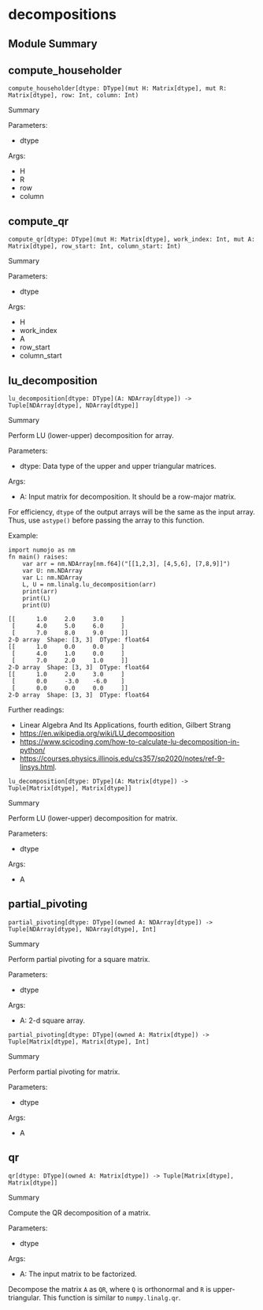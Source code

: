 



# decompositions

##  Module Summary
  

## compute_householder


```Mojo
compute_householder[dtype: DType](mut H: Matrix[dtype], mut R: Matrix[dtype], row: Int, column: Int)
```  
Summary  
  
  
  
Parameters:  

- dtype
  
Args:  

- H
- R
- row
- column

## compute_qr


```Mojo
compute_qr[dtype: DType](mut H: Matrix[dtype], work_index: Int, mut A: Matrix[dtype], row_start: Int, column_start: Int)
```  
Summary  
  
  
  
Parameters:  

- dtype
  
Args:  

- H
- work_index
- A
- row_start
- column_start

## lu_decomposition


```Mojo
lu_decomposition[dtype: DType](A: NDArray[dtype]) -> Tuple[NDArray[dtype], NDArray[dtype]]
```  
Summary  
  
Perform LU (lower-upper) decomposition for array.  
  
Parameters:  

- dtype: Data type of the upper and upper triangular matrices.
  
Args:  

- A: Input matrix for decomposition. It should be a row-major matrix.


For efficiency, `dtype` of the output arrays will be the same as the input
array. Thus, use `astype()` before passing the array to this function.

Example:
```
import numojo as nm
fn main() raises:
    var arr = nm.NDArray[nm.f64]("[[1,2,3], [4,5,6], [7,8,9]]")
    var U: nm.NDArray
    var L: nm.NDArray
    L, U = nm.linalg.lu_decomposition(arr)
    print(arr)
    print(L)
    print(U)
```
```console
[[      1.0     2.0     3.0     ]
 [      4.0     5.0     6.0     ]
 [      7.0     8.0     9.0     ]]
2-D array  Shape: [3, 3]  DType: float64
[[      1.0     0.0     0.0     ]
 [      4.0     1.0     0.0     ]
 [      7.0     2.0     1.0     ]]
2-D array  Shape: [3, 3]  DType: float64
[[      1.0     2.0     3.0     ]
 [      0.0     -3.0    -6.0    ]
 [      0.0     0.0     0.0     ]]
2-D array  Shape: [3, 3]  DType: float64
```

Further readings:
- Linear Algebra And Its Applications, fourth edition, Gilbert Strang
- https://en.wikipedia.org/wiki/LU_decomposition
- https://www.scicoding.com/how-to-calculate-lu-decomposition-in-python/
- https://courses.physics.illinois.edu/cs357/sp2020/notes/ref-9-linsys.html.

```Mojo
lu_decomposition[dtype: DType](A: Matrix[dtype]) -> Tuple[Matrix[dtype], Matrix[dtype]]
```  
Summary  
  
Perform LU (lower-upper) decomposition for matrix.  
  
Parameters:  

- dtype
  
Args:  

- A

## partial_pivoting


```Mojo
partial_pivoting[dtype: DType](owned A: NDArray[dtype]) -> Tuple[NDArray[dtype], NDArray[dtype], Int]
```  
Summary  
  
Perform partial pivoting for a square matrix.  
  
Parameters:  

- dtype
  
Args:  

- A: 2-d square array.


```Mojo
partial_pivoting[dtype: DType](owned A: Matrix[dtype]) -> Tuple[Matrix[dtype], Matrix[dtype], Int]
```  
Summary  
  
Perform partial pivoting for matrix.  
  
Parameters:  

- dtype
  
Args:  

- A

## qr


```Mojo
qr[dtype: DType](owned A: Matrix[dtype]) -> Tuple[Matrix[dtype], Matrix[dtype]]
```  
Summary  
  
Compute the QR decomposition of a matrix.  
  
Parameters:  

- dtype
  
Args:  

- A: The input matrix to be factorized.


Decompose the matrix `A` as `QR`, where `Q` is orthonormal and `R` is upper-triangular.
This function is similar to `numpy.linalg.qr`.
